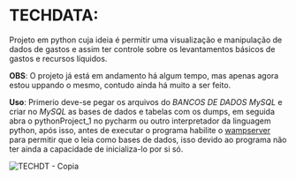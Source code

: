 # TECHDATA:

Projeto em python cuja ideia é permitir uma visualização e manipulação de dados de gastos e assim ter controle sobre os levantamentos básicos de gastos e recursos líquidos. 

**OBS**: O projeto já está em andamento há algum tempo, mas apenas agora estou uppando o mesmo, contudo ainda há muito a ser feito.

**Uso**: Primerio deve-se pegar os arquivos do *BANCOS DE DADOS MySQL* e criar no *MySQL* as bases de dados e tabelas com os dumps, em seguida abra o pythonProject_1 no pycharm ou outro interpretador da linguagem python, após isso, antes de executar o programa habilite o [wampserver](https://www.wampserver.com/en/) para permitir que o leia como bases de dados, isso devido ao programa não ter ainda a capacidade de inicializa-lo por si só.

![TECHDT - Copia](https://user-images.githubusercontent.com/100590540/174197491-4444951d-8806-4a2e-aef6-93f34057eab7.png)
